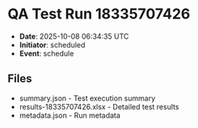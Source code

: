 # QA Test Run 18335707426

- **Date**: 2025-10-08 06:34:35 UTC
- **Initiator**: scheduled
- **Event**: schedule

## Files
- summary.json - Test execution summary
- results-18335707426.xlsx - Detailed test results
- metadata.json - Run metadata
